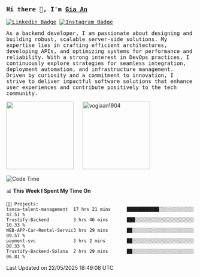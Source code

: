 ### <samp>Hi there 👋, I'm <a href="https://www.linkedin.com/in/vogiaan1904/" target="_blank">Gia An</a></samp>

<samp> [![Linkedin Badge](https://img.shields.io/badge/-LinkedIn-0e76a8?style=flat-square&logo=Linkedin&logoColor=white)](https://linkedin.com/in/vogiaan1904)
[![Instagram Badge](https://img.shields.io/badge/-Instagram-e4405f?style=flat-square&logo=Instagram&logoColor=white)](https://instagram.com/_.ja.ann_/) </samp> 

<samp>As a backend developer, I am passionate about designing and building robust, scalable server-side solutions. My expertise lies in crafting efficient architectures, developing APIs, and optimizing systems for performance and reliability. With a strong interest in DevOps practices, I continuously explore strategies for seamless integration, deployment automation, and infrastructure management. Driven by curiosity and a commitment to innovation, I strive to deliver impactful software solutions that enhance user experiences and contribute positively to the tech community.</samp>



<div>
  <img height="180em" src="https://github-readme-stats.vercel.app/api/top-langs/?username=vogiaan1904&show_icons=true&hide_border=true&layout=compact&langs_count=10&theme=transparent&include_orgs=true"/>
  &nbsp;&nbsp;&nbsp;&nbsp;
  <img height="180em" src="https://github-readme-stats.vercel.app/api?username=vogiaan1904&show_icons=true&hide_border=true&&count_private=true&include_all_commits=true&theme=transparent&locale=en" alt="vogiaan1904" />
</div>






<!--START_SECTION:waka-->
![Code Time](http://img.shields.io/badge/Code%20Time-905%20hrs%205%20mins-blue)

📊 **This Week I Spent My Time On** 

```text
🐱‍💻 Projects: 
tanca-talent-management  17 hrs 21 mins      ████████████░░░░░░░░░░░░░   47.51 % 
Trustify-Backend         3 hrs 46 mins       ███░░░░░░░░░░░░░░░░░░░░░░   10.33 % 
WEB-APP-Car-Rental-Servic3 hrs 29 mins       ██░░░░░░░░░░░░░░░░░░░░░░░   09.57 % 
payment-svc              3 hrs 2 mins        ██░░░░░░░░░░░░░░░░░░░░░░░   08.33 % 
Trustify-Backend-Solana  2 hrs 29 mins       ██░░░░░░░░░░░░░░░░░░░░░░░   06.81 % 
```


 Last Updated on 22/05/2025 18:49:08 UTC
<!--END_SECTION:waka-->

